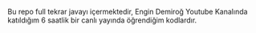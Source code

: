 Bu repo full tekrar javayı içermektedir, Engin Demiroğ Youtube Kanalında katıldığım 6 saatlik bir canlı yayında öğrendiğim kodlardır.
